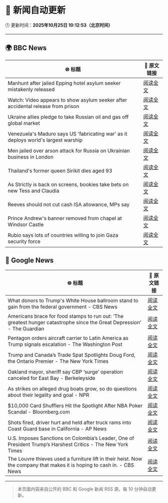 # 🧠 新闻自动更新

🕒 更新时间：**2025年10月25日 10:12:53（北京时间）**

---

## 🌍 BBC News

| 🌐 标题 | 🔗 原文链接 |
|--------|-------------|
| Manhunt after jailed Epping hotel asylum seeker mistakenly released | [阅读全文](https://www.bbc.com/news/articles/cx2d5rl36vgo?at_medium=RSS&at_campaign=rss) |
| Watch: Video appears to show asylum seeker after accidental release from prison | [阅读全文](https://www.bbc.com/news/videos/c0mxrnyj879o?at_medium=RSS&at_campaign=rss) |
| Ukraine allies pledge to take Russian oil and gas off global market | [阅读全文](https://www.bbc.com/news/articles/c17p54edxljo?at_medium=RSS&at_campaign=rss) |
| Venezuela's Maduro says US 'fabricating war' as it deploys world's largest warship | [阅读全文](https://www.bbc.com/news/articles/c891gzx7xn4o?at_medium=RSS&at_campaign=rss) |
| Men jailed over arson attack for Russia on Ukrainian business in London | [阅读全文](https://www.bbc.com/news/articles/c04g5x1wq5vo?at_medium=RSS&at_campaign=rss) |
| Thailand's former queen Sirikit dies aged 93 | [阅读全文](https://www.bbc.com/news/articles/cp8ed1ednjdo?at_medium=RSS&at_campaign=rss) |
| As Strictly is back on screens, bookies take bets on new Tess and Claudia | [阅读全文](https://www.bbc.com/news/articles/ckgk84nzxgko?at_medium=RSS&at_campaign=rss) |
| Reeves should not cut cash ISA allowance, MPs say | [阅读全文](https://www.bbc.com/news/articles/c5yp57peqw8o?at_medium=RSS&at_campaign=rss) |
| Prince Andrew's banner removed from chapel at Windsor Castle | [阅读全文](https://www.bbc.com/news/articles/c867j2wyxj0o?at_medium=RSS&at_campaign=rss) |
| Rubio says lots of countries willing to join Gaza security force | [阅读全文](https://www.bbc.com/news/articles/cn0gwn491dwo?at_medium=RSS&at_campaign=rss) |

## 📰 Google News

| 🌐 标题 | 🔗 原文链接 |
|--------|-------------|
| What donors to Trump's White House ballroom stand to gain from the federal government - CBS News | [阅读全文](https://news.google.com/rss/articles/CBMigwFBVV95cUxQejY3YXZNTk02M2o3X3UwTFpteW1KU3RLamRYVW5HSnFwWGV0M0tNS0xtSmpiZFVaZ1JEaVZFTWVwMS1tRDBxVEdNaUJIcWhBbVdwUks4MlR3bGV2QnUwX0RSSnZXcXNjYnM2UUZ4LUl3cjBjU2JaTjhmbjFYUElTX2NRa9IBiAFBVV95cUxPeFpmQ0FTdU5HTndiRTNTVC1kS1EtaGJsZkFBeDBwMUxRR0xvY2R5clRJQlh3QU1kVnZhc3hxRTBQVTg3MG9GTzR5VnlvT004YVN3dnlQcnowMS13NTlMWXRFRWhzdWhfVjYzc2hsVUFpUVppOTVqUVhTMjBhc1Zrc3VHT0tXTzdM?oc=5) |
| Americans brace for food stamps to run out: ‘The greatest hunger catastrophe since the Great Depression’ - The Guardian | [阅读全文](https://news.google.com/rss/articles/CBMijAFBVV95cUxQM21XcE9xVW84MUE2SnBvWGY1LXU4bmJ4LUp4eWowTno3VG05MnZuTHRHcFpoTEdDWU9oRlpVVF9iN19CS2ZJY3RSekxBQVlZYkdBb3hhX2dsdGlYZ3VfN1lZeDBIM0ItOWFqeUZrV3Y2cTRyUnNYSm11TUhDYVozYUZsQmhnUXRWTnJCcw?oc=5) |
| Pentagon orders aircraft carrier to Latin America as Trump signals escalation - The Washington Post | [阅读全文](https://news.google.com/rss/articles/CBMiqwFBVV95cUxNZkNtUGhEamFEMXdvRDRyY3Bici1DTkR5NEdDak5YZ1FyRnRfcTNDYXp4bzRnM243M05ULTJFY0w4NVFWaTdXbE9iVGtFTFF0a1ZDWV9SYlhYbkoyWURrUzdJQmZGUEQxNlNMZHBZa3BIRGJYT2xyLUs2dlRyMVlUX3pEUmNtamJNZFhBQUlNM25GaGJjalItRi1OblpScG15X05HS0pDZGIwS1U?oc=5) |
| Trump and Canada’s Trade Spat Spotlights Doug Ford, the Ontario Premier - The New York Times | [阅读全文](https://news.google.com/rss/articles/CBMihAFBVV95cUxPbGtSWWt4VGRwSlBlNU4ybmdhSFFOX3RvQUZQd3FKdzI3ajBHbG55WnBhWWxKdVF5SGlweTNRcjIwa0tsNTRjUmw5QS1JazQ2SU5lYU5Pa3dMTTE1Zkxnb1BtY3RGTjA5bjk5amNHd0hRMFhJb3VmOU5iWnlJUnJqbElDcmY?oc=5) |
| Oakland mayor, sheriff say CBP ‘surge’ operation canceled for East Bay - Berkeleyside | [阅读全文](https://news.google.com/rss/articles/CBMinwFBVV95cUxPdnNzcWwwbHRrS2ctZzFXXzRzMkJmWHBZZ2g1VS1pMjV1aXVEaF9hdFJLVExGbUEzR2pncHZjNmg4SGEzcUFUVjZlWVEtZFVhTzlMU29UQzZ0VnRkQm91UjQ5V3ZGSmw0a3VDLXBiLTVLVXNROWh2TUg5UFlVUTJ6ZThrdnFWZmV5dkFwc0wzMkJ3dWJ0T241eThqS0lfX00?oc=5) |
| As strikes on alleged drug boats grow, so do questions about their legality and goal - NPR | [阅读全文](https://news.google.com/rss/articles/CBMihAFBVV95cUxOM0pGaHZaWm9wYTNlQUpCUW5wNkJFWUExZVhsemtMSmRleGNNcm85eGVWckMtNnNjZkZ2VDk3d3lqZUZrLXdHT3kxcmhkUzNIMzVoYkxfdi1WRkZ1WmRWUU1abVN2WHdVWTZLN1Awek5Tb0pRMnFQTS1TY0k2UTRBRjA0OFg?oc=5) |
| $10,000 Card Shufflers Hit the Spotlight After NBA Poker Scandal - Bloomberg.com | [阅读全文](https://news.google.com/rss/articles/CBMiqwFBVV95cUxPR2lhU2d6VzNuZERITVFuLWZBZFZGdzZCNlhwRTVFSVBpWm9CMDE2V3B0MWJXMm1hbGl6MUpfUHlPLTJOX0pIQ1Bvc3p5bW12YWdJdEJwZjZiWkxjZjAtRXF3LVlVaHVSYy1HNFVNV3RRZHVodG95N1lHaGZWS1FrdlAxQzFfTFVqVFdldVFaTVVDcjVDN2VDV3ItZlNHczNaQ2tuekdQOEotd3M?oc=5) |
| Shots fired, driver hurt and held after truck rams into Coast Guard base in California - AP News | [阅读全文](https://news.google.com/rss/articles/CBMiswFBVV95cUxQX3NnV1FwLXkycTdKdUFrQlhzV3pHVWpSVC1sbzdSSHgwSFN4eFZxM20ySzF5RDJqT0I1VXRsNTBpNXNadUozdENtdEk0d0loMFExT24tVkJqNWp2ZzZ5ZVJ6elYtb3kyRVFJejN2ZlBIRC00amFqYU5ncWxaTlBxSmJRTkhYSl92eTQ0aTFlNk9xbUhIZEVpS1Ffb1hVbHQ3anFnb3Q0VlUxTjE5V1BFNzZfWQ?oc=5) |
| U.S. Imposes Sanctions on Colombia’s Leader, One of President Trump’s Harshest Critics - The New York Times | [阅读全文](https://news.google.com/rss/articles/CBMinwFBVV95cUxNMzVRb2NJOHpob19FOWtpVHNIT2gzcGxaMmlFeXRnN0p1MFVPYmJXNkl1N1U4aE9kdWtjSmczU3pTM3AyNEZ3TndydjZHN2lPLWs5RXJhenBNV3RxOGhMWVFwT29rSTdxclQza1JwdThGQlowZkx3TWpOcFY1Z3piX1dwek1ZSmxNOUk5N2pVZU4yU2hCYW9EcXRlVjloc2s?oc=5) |
| The Louvre thieves used a furniture lift in their heist. Now the company that makes it is hoping to cash in. - CBS News | [阅读全文](https://news.google.com/rss/articles/CBMilgFBVV95cUxQUkRFY2VFVFdMZF9acnZhWllfUTl0RVBjSUVHcUJKajJhRDBfNU9kcGl2YzdXTl80cHhHYVBSdWRxYW9mVHZZV2RIQ1pRZGcyUlI4cXhDTmRwVlRwUTU0OEVBTG1lM1JLOW1TRk5LYWc0cEgzS25JazMySWVIUzBlTEV6OXRUV0VqdHYwdURBOEJ6NElmMEHSAZsBQVVfeXFMT3hqZDA0SzExV0pkQXYteXFPSTJHOUxrVTJVaW9KWnpLSDhCck9nRFZuSEZTOEg3bHRXU0FCYW4wY2lERV9TNGVsd3hmSDhZS2RMQ3A1VTllTHJQX0hSc2lQUGNSbXNLZm9vSWdYVTlJZkNvbFdIVDdSZklvbUJpck5NWVlhNVZfWFZQMldiWktiQTN2eU5wR1RXUTA?oc=5) |

---
> 本页面内容来自公开的 BBC 和 Google 新闻 RSS 源，每 10 分钟自动更新。